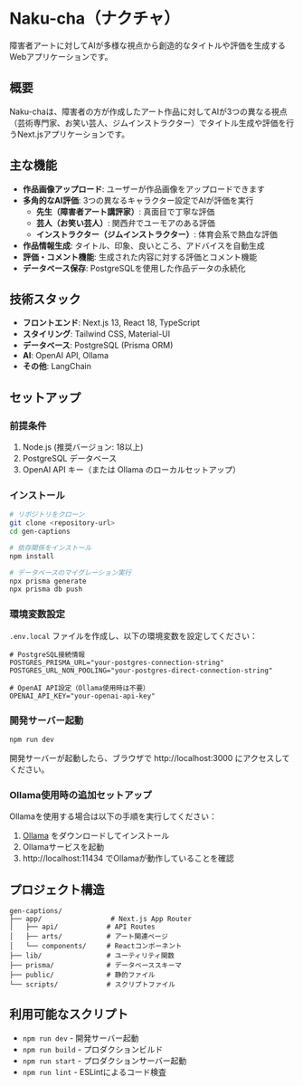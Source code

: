 # Naku-cha（ナクチャ）

障害者アートに対してAIが多様な視点から創造的なタイトルや評価を生成するWebアプリケーションです。

## 概要

Naku-chaは、障害者の方が作成したアート作品に対してAIが3つの異なる視点（芸術専門家、お笑い芸人、ジムインストラクター）でタイトル生成や評価を行うNext.jsアプリケーションです。

## 主な機能

- **作品画像アップロード**: ユーザーが作品画像をアップロードできます
- **多角的なAI評価**: 3つの異なるキャラクター設定でAIが評価を実行
  - **先生（障害者アート講評家）**: 真面目で丁寧な評価
  - **芸人（お笑い芸人）**: 関西弁でユーモアのある評価  
  - **インストラクター（ジムインストラクター）**: 体育会系で熱血な評価
- **作品情報生成**: タイトル、印象、良いところ、アドバイスを自動生成
- **評価・コメント機能**: 生成された内容に対する評価とコメント機能
- **データベース保存**: PostgreSQLを使用した作品データの永続化

## 技術スタック

- **フロントエンド**: Next.js 13, React 18, TypeScript
- **スタイリング**: Tailwind CSS, Material-UI
- **データベース**: PostgreSQL (Prisma ORM)
- **AI**: OpenAI API, Ollama
- **その他**: LangChain

## セットアップ

### 前提条件

1. Node.js (推奨バージョン: 18以上)
2. PostgreSQL データベース
3. OpenAI API キー（または Ollama のローカルセットアップ）

### インストール

```bash
# リポジトリをクローン
git clone <repository-url>
cd gen-captions

# 依存関係をインストール
npm install

# データベースのマイグレーション実行
npx prisma generate
npx prisma db push
```

### 環境変数設定

`.env.local` ファイルを作成し、以下の環境変数を設定してください：

```env
# PostgreSQL接続情報
POSTGRES_PRISMA_URL="your-postgres-connection-string"
POSTGRES_URL_NON_POOLING="your-postgres-direct-connection-string"

# OpenAI API設定（Ollama使用時は不要）
OPENAI_API_KEY="your-openai-api-key"
```

### 開発サーバー起動

```bash
npm run dev
```

開発サーバーが起動したら、ブラウザで http://localhost:3000 にアクセスしてください。

### Ollama使用時の追加セットアップ

Ollamaを使用する場合は以下の手順を実行してください：

1. [Ollama](https://ollama.ai/download) をダウンロードしてインストール
2. Ollamaサービスを起動
3. http://localhost:11434 でOllamaが動作していることを確認

## プロジェクト構造

```
gen-captions/
├── app/                 # Next.js App Router
│   ├── api/            # API Routes
│   ├── arts/           # アート関連ページ
│   └── components/     # Reactコンポーネント
├── lib/                # ユーティリティ関数
├── prisma/             # データベーススキーマ
├── public/             # 静的ファイル
└── scripts/            # スクリプトファイル
```

## 利用可能なスクリプト

- `npm run dev` - 開発サーバー起動
- `npm run build` - プロダクションビルド
- `npm run start` - プロダクションサーバー起動
- `npm run lint` - ESLintによるコード検査
